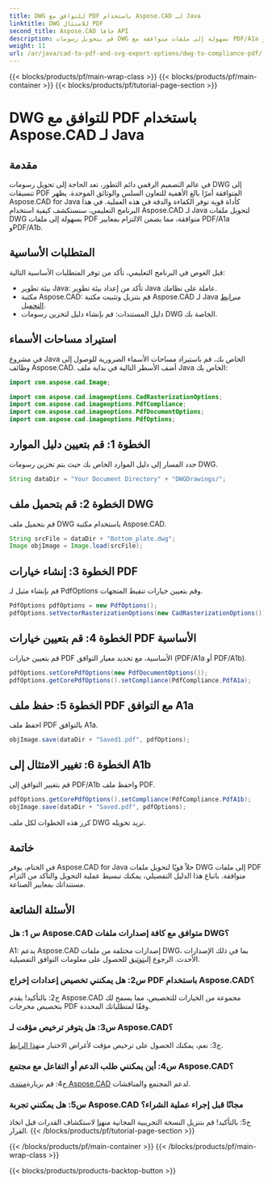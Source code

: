 ```yaml
---
title: DWG للتوافق مع PDF باستخدام Aspose.CAD لـ Java
linktitle: DWG للامتثال PDF
second_title: Aspose.CAD جافا API
description: قم بتحويل رسومات DWG بسهولة إلى ملفات متوافقة مع PDF/A1a وPDF/A1b باستخدام Aspose.CAD لـ Java. قم بتبسيط سير عملك بدقة وسهولة.
weight: 11
url: /ar/java/cad-to-pdf-and-svg-export-options/dwg-to-compliance-pdf/
---
```


{{< blocks/products/pf/main-wrap-class >}}
{{< blocks/products/pf/main-container >}}
{{< blocks/products/pf/tutorial-page-section >}}

# DWG للتوافق مع PDF باستخدام Aspose.CAD لـ Java

## مقدمة

في عالم التصميم الرقمي دائم التطور، تعد الحاجة إلى تحويل رسومات DWG إلى تنسيقات PDF المتوافقة أمرًا بالغ الأهمية للتعاون السلس والوثائق الموحدة. يظهر Aspose.CAD for Java كأداة قوية توفر الكفاءة والدقة في هذه العملية. في هذا البرنامج التعليمي، سنستكشف كيفية استخدام Aspose.CAD لـ Java لتحويل ملفات DWG بسهولة إلى ملفات PDF متوافقة، مما يضمن الالتزام بمعايير PDF/A1a وPDF/A1b.

## المتطلبات الأساسية

قبل الغوص في البرنامج التعليمي، تأكد من توفر المتطلبات الأساسية التالية:

- بيئة تطوير Java: تأكد من إعداد بيئة تطوير Java عاملة على نظامك.
-  مكتبة Aspose.CAD: قم بتنزيل وتثبيت مكتبة Aspose.CAD لـ Java من[رابط التحميل](https://releases.aspose.com/cad/java/).
- دليل المستندات: قم بإنشاء دليل لتخزين رسومات DWG الخاصة بك.

## استيراد مساحات الأسماء

في مشروع Java الخاص بك، قم باستيراد مساحات الأسماء الضرورية للوصول إلى وظائف Aspose.CAD. أضف الأسطر التالية في بداية ملف Java الخاص بك:

```java
import com.aspose.cad.Image;

import com.aspose.cad.imageoptions.CadRasterizationOptions;
import com.aspose.cad.imageoptions.PdfCompliance;
import com.aspose.cad.imageoptions.PdfDocumentOptions;
import com.aspose.cad.imageoptions.PdfOptions;
```

## الخطوة 1: قم بتعيين دليل الموارد

حدد المسار إلى دليل الموارد الخاص بك حيث يتم تخزين رسومات DWG.

```java
String dataDir = "Your Document Directory" + "DWGDrawings/";
```

## الخطوة 2: قم بتحميل ملف DWG

قم بتحميل ملف DWG باستخدام مكتبة Aspose.CAD.

```java
String srcFile = dataDir + "Bottom_plate.dwg";
Image objImage = Image.load(srcFile);
```

## الخطوة 3: إنشاء خيارات PDF

قم بإنشاء مثيل لـ PdfOptions وقم بتعيين خيارات تنقيط المتجهات.

```java
PdfOptions pdfOptions = new PdfOptions();
pdfOptions.setVectorRasterizationOptions(new CadRasterizationOptions());
```

## الخطوة 4: قم بتعيين خيارات PDF الأساسية

قم بتعيين خيارات PDF الأساسية، مع تحديد معيار التوافق (PDF/A1a أو PDF/A1b).

```java
pdfOptions.setCorePdfOptions(new PdfDocumentOptions());
pdfOptions.getCorePdfOptions().setCompliance(PdfCompliance.PdfA1a);
```

## الخطوة 5: حفظ ملف PDF مع التوافق A1a

احفظ ملف PDF بالتوافق A1a.

```java
objImage.save(dataDir + "Saved1.pdf", pdfOptions);
```

## الخطوة 6: تغيير الامتثال إلى A1b

قم بتغيير التوافق إلى PDF/A1b واحفظ ملف PDF.

```java
pdfOptions.getCorePdfOptions().setCompliance(PdfCompliance.PdfA1b);
objImage.save(dataDir + "Saved.pdf", pdfOptions);
```

كرر هذه الخطوات لكل ملف DWG تريد تحويله.

## خاتمة

في الختام، يوفر Aspose.CAD for Java حلاً قويًا لتحويل ملفات DWG إلى ملفات PDF متوافقة. باتباع هذا الدليل التفصيلي، يمكنك تبسيط عملية التحويل والتأكد من التزام مستنداتك بمعايير الصناعة.

## الأسئلة الشائعة

### س 1: هل Aspose.CAD متوافق مع كافة إصدارات ملفات DWG؟

 A1: يدعم Aspose.CAD إصدارات مختلفة من ملفات DWG، بما في ذلك الإصدارات الأحدث. الرجوع إلى[توثيق](https://reference.aspose.com/cad/java/) للحصول على معلومات التوافق التفصيلية.

### س2: هل يمكنني تخصيص إعدادات إخراج PDF باستخدام Aspose.CAD؟

ج2: بالتأكيد! يقدم Aspose.CAD مجموعة من الخيارات للتخصيص، مما يسمح لك بتخصيص مخرجات PDF وفقًا لمتطلباتك المحددة.

### س3: هل يتوفر ترخيص مؤقت لـ Aspose.CAD؟

 ج3: نعم، يمكنك الحصول على ترخيص مؤقت لأغراض الاختبار من[هذا الرابط](https://purchase.aspose.com/temporary-license/).

### س4: أين يمكنني طلب الدعم أو التفاعل مع مجتمع Aspose.CAD؟

 ج4: قم بزيارة[منتدى Aspose.CAD](https://forum.aspose.com/c/cad/19) لدعم المجتمع والمناقشات.

### س5: هل يمكنني تجربة Aspose.CAD مجانًا قبل إجراء عملية الشراء؟

 ج5: بالتأكيد! قم بتنزيل النسخة التجريبية المجانية من[هنا](https://releases.aspose.com/) لاستكشاف القدرات قبل اتخاذ القرار.
{{< /blocks/products/pf/tutorial-page-section >}}

{{< /blocks/products/pf/main-container >}}
{{< /blocks/products/pf/main-wrap-class >}}

{{< blocks/products/products-backtop-button >}}
